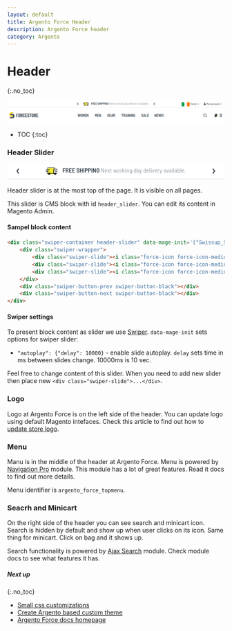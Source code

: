 ```yaml
---
layout: default
title: Argento Force Header
description: Argento Force header
category: Argento
---
```


# Header
{:.no_toc}

![Header](/images/m2/argento/force/header/header.png)

* TOC
{:toc}

### Header Slider

![Header Slider](/images/m2/argento/force/header/header-slider.png)

Header slider is at the most top of the page. It is visible on all pages.

This slider is CMS block with id `header_slider`. You can edit its content in Magento Admin.

#### Sampel block content

```html
<div class="swiper-container header-slider" data-mage-init='{"Swissup_Swiper/js/swiper": {"loop":true, "centeredSlides":true, "autoplay": {"delay": 10000},  "navigation":{"nextEl":".swiper-button-next", "prevEl":".swiper-button-prev"}}}'>
    <div class="swiper-wrapper">
        <div class="swiper-slide"><i class="force-icon force-icon-medium force-delivery"></i> <strong>Free Shipping</strong> <span class="visible-lg-inline">Next working day delivery available.</span></div>
        <div class="swiper-slide"><i class="force-icon force-icon-medium force-shield"></i> <strong>Customer Security</strong> <span class="visible-lg-inline">is our first goal and top priority.</span></div>
        <div class="swiper-slide"><i class="force-icon force-icon-medium force-100percent"></i> <strong>Full Support</strong> <span class="visible-lg-inline">We glad to help at every step.</span></div>
    </div>
    <div class="swiper-button-prev swiper-button-black"></div>
    <div class="swiper-button-next swiper-button-black"></div>
</div>
```

#### Swiper settings

To present block content as slider we use [Swiper](https://github.com/swissup/module-swiper/). `data-mage-init` sets options for swiper slider:

 -  `"autoplay": {"delay": 10000}` - enable slide autoplay. `delay` sets time in ms between slides change. 10000ms is 10 sec.

Feel free to change content of this slider. When you need to add new slider then place new `<div class="swiper-slide">...</div>`.


### Logo

Logo at Argento Force is on the left side of the header. You can update logo using default Magento intefaces. Check this article to find out how to [update store logo](https://docs.magento.com/m2/ce/user_guide/design/logo-upload.html).

### Menu

Manu is in the middle of the header at Argento Force. Menu is powered by [Navigation Pro](/m2/extensions/navigationpro/) module. This module has a lot of great features. Read it docs to find out more details.

Menu identifier is `argento_force_topmenu`.


### Seacrh and Minicart

On the right side of the header you can see search and minicart icon. Search is hidden by default and show up when user clicks on its icon. Same thing for minicart. Click on bag and it shows up.

Search functionality is powered by [Ajax Search](/m2/extensions/ajaxsearch/) module. Check module docs to see what features it has.

##### Next up
{:.no_toc}

- [Small css customizations](/m2/argento/customization/custom-css/)
- [Create Argento based custom theme](/m2/argento/customization/custom-theme/)
- [Argento Force docs homepage](/m2/argento/force/)
